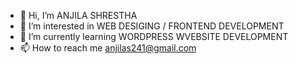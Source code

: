 - 👋 Hi, I’m ANJILA SHRESTHA
- 👀 I’m interested in WEB DESIGING / FRONTEND DEVELOPMENT
- 🌱 I’m currently learning WORDPRESS WVEBSITE DEVELOPMENT
- 📫 How to reach me anjilas241@gmail.com



